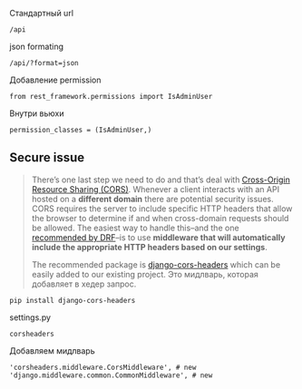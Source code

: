 Стандартный url 

    /api

json formating

    /api/?format=json


Добавление permission 

    from rest_framework.permissions import IsAdminUser
Внутри вьюхи
	

    permission_classes = (IsAdminUser,)



## Secure issue
> There’s one last step we need to do and that’s deal with [Cross-Origin
> Resource Sharing
> (CORS)](https://developer.mozilla.org/en-US/docs/Web/HTTP/CORS).
> Whenever a client interacts with an API hosted on a **different
> domain** there are potential security issues. CORS requires the server
> to include specific HTTP headers that allow the browser to determine
> if and when cross-domain requests should be allowed.
The easiest way to handle this–and the one [recommended by DRF](http://www.django-rest-framework.org/topics/ajax-csrf-cors/)–is to use **middleware that will automatically include the appropriate HTTP headers based on our settings**.
> 
> 
> The recommended package is
> [django-cors-headers](https://github.com/ottoyiu/django-cors-headers/)
> which can be easily added to our existing project.
Это мидлварь, которая добавляет в хедер запрос.

    pip install django-cors-headers

settings.py
```
corsheaders
```
Добавляем мидлварь
```
'corsheaders.middleware.CorsMiddleware', # new
'django.middleware.common.CommonMiddleware', # new
```

